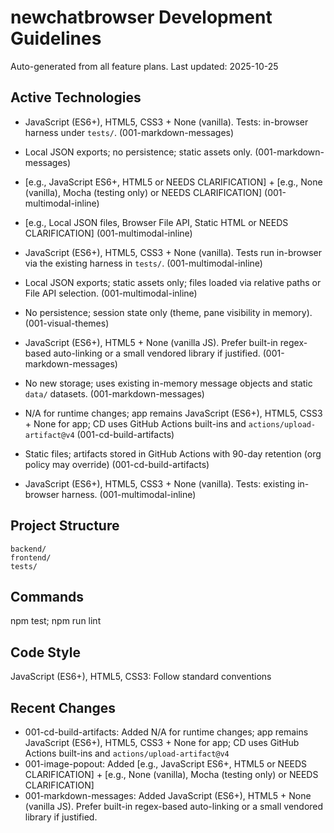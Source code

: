 # newchatbrowser Development Guidelines

Auto-generated from all feature plans. Last updated: 2025-10-25

## Active Technologies
- JavaScript (ES6+), HTML5, CSS3 + None (vanilla). Tests: in-browser harness under `tests/`. (001-markdown-messages)
- Local JSON exports; no persistence; static assets only. (001-markdown-messages)
- [e.g., JavaScript ES6+, HTML5 or NEEDS CLARIFICATION] + [e.g., None (vanilla), Mocha (testing only) or NEEDS CLARIFICATION] (001-multimodal-inline)
- [e.g., Local JSON files, Browser File API, Static HTML or NEEDS CLARIFICATION] (001-multimodal-inline)
- JavaScript (ES6+), HTML5, CSS3 + None (vanilla). Tests run in-browser via the existing harness in `tests/`. (001-multimodal-inline)
- Local JSON exports; static assets only; files loaded via relative paths or File API selection. (001-multimodal-inline)
- No persistence; session state only (theme, pane visibility in memory). (001-visual-themes)
- JavaScript (ES6+), HTML5 + None (vanilla JS). Prefer built-in regex-based auto-linking or a small vendored library if justified. (001-markdown-messages)
- No new storage; uses existing in-memory message objects and static `data/` datasets. (001-markdown-messages)
- N/A for runtime changes; app remains JavaScript (ES6+), HTML5, CSS3 + None for app; CD uses GitHub Actions built-ins and `actions/upload-artifact@v4` (001-cd-build-artifacts)
- Static files; artifacts stored in GitHub Actions with 90-day retention (org policy may override) (001-cd-build-artifacts)

- JavaScript (ES6+), HTML5, CSS3 + None (vanilla). Tests: existing in-browser harness. (001-multimodal-inline)

## Project Structure

```text
backend/
frontend/
tests/
```

## Commands

npm test; npm run lint

## Code Style

JavaScript (ES6+), HTML5, CSS3: Follow standard conventions

## Recent Changes
- 001-cd-build-artifacts: Added N/A for runtime changes; app remains JavaScript (ES6+), HTML5, CSS3 + None for app; CD uses GitHub Actions built-ins and `actions/upload-artifact@v4`
- 001-image-popout: Added [e.g., JavaScript ES6+, HTML5 or NEEDS CLARIFICATION] + [e.g., None (vanilla), Mocha (testing only) or NEEDS CLARIFICATION]
- 001-markdown-messages: Added JavaScript (ES6+), HTML5 + None (vanilla JS). Prefer built-in regex-based auto-linking or a small vendored library if justified.


<!-- MANUAL ADDITIONS START -->
<!-- MANUAL ADDITIONS END -->
